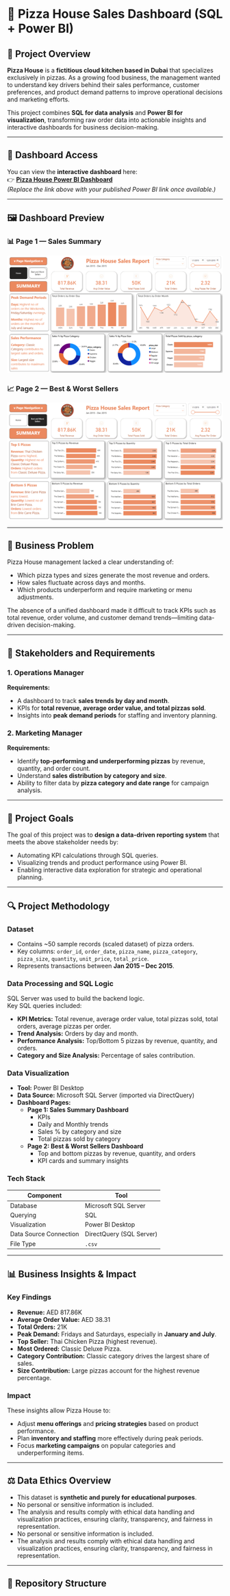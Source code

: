 # 🍕 Pizza House Sales Dashboard (SQL + Power BI)

## 🧩 Project Overview  
**Pizza House** is a **fictitious cloud kitchen based in Dubai** that specializes exclusively in pizzas. As a growing food business, the management wanted to understand key drivers behind their sales performance, customer preferences, and product demand patterns to improve operational decisions and marketing efforts.

This project combines **SQL for data analysis** and **Power BI for visualization**, transforming raw order data into actionable insights and interactive dashboards for business decision-making.

---

## 🔗 Dashboard Access  
You can view the **interactive dashboard** here:  
👉 [**Pizza House Power BI Dashboard**](https://github.com/Abhijeet-Santhosh/Pizza-House-Sales-Report-/blob/main/Dashboard.pbit)  
*(Replace the link above with your published Power BI link once available.)*

---

## 🖼️ Dashboard Preview  

### 📊 **Page 1 — Sales Summary**
![Pizza House Sales Dashboard - Summary](https://github.com/Abhijeet-Santhosh/Pizza-House-Sales-Report-/blob/main/Pizzas%20House%20Sales%20Dashboard%201.png)

### 📈 **Page 2 — Best & Worst Sellers**
![Pizza House Sales Dashboard - Best & Worst Sellers](https://github.com/Abhijeet-Santhosh/Pizza-House-Sales-Report-/blob/main/Pizza%20House%20Sales%20Dashboard%202.png)

---

## 🏢 Business Problem  
Pizza House management lacked a clear understanding of:
- Which pizza types and sizes generate the most revenue and orders.  
- How sales fluctuate across days and months.  
- Which products underperform and require marketing or menu adjustments.

The absence of a unified dashboard made it difficult to track KPIs such as total revenue, order volume, and customer demand trends—limiting data-driven decision-making.

---

## 👥 Stakeholders and Requirements  

### 1. **Operations Manager**
**Requirements:**
- A dashboard to track **sales trends by day and month**.  
- KPIs for **total revenue, average order value, and total pizzas sold**.  
- Insights into **peak demand periods** for staffing and inventory planning.  

### 2. **Marketing Manager**
**Requirements:**
- Identify **top-performing and underperforming pizzas** by revenue, quantity, and order count.  
- Understand **sales distribution by category and size**.  
- Ability to filter data by **pizza category and date range** for campaign analysis.

---

## 🎯 Project Goals  
The goal of this project was to **design a data-driven reporting system** that meets the above stakeholder needs by:  
- Automating KPI calculations through SQL queries.  
- Visualizing trends and product performance using Power BI.  
- Enabling interactive data exploration for strategic and operational planning.

---

## 🔍 Project Methodology  

### **Dataset**
- Contains ~50 sample records (scaled dataset) of pizza orders.  
- Key columns: `order_id`, `order_date`, `pizza_name`, `pizza_category`, `pizza_size`, `quantity`, `unit_price`, `total_price`.  
- Represents transactions between **Jan 2015 – Dec 2015**.  

### **Data Processing and SQL Logic**
SQL Server was used to build the backend logic.  
Key SQL queries included:
- **KPI Metrics:** Total revenue, average order value, total pizzas sold, total orders, average pizzas per order.  
- **Trend Analysis:** Orders by day and month.  
- **Performance Analysis:** Top/Bottom 5 pizzas by revenue, quantity, and orders.  
- **Category and Size Analysis:** Percentage of sales contribution.  

### **Data Visualization**
- **Tool:** Power BI Desktop  
- **Data Source:** Microsoft SQL Server (imported via DirectQuery)  
- **Dashboard Pages:**
  - **Page 1: Sales Summary Dashboard**
    - KPIs  
    - Daily and Monthly trends  
    - Sales % by category and size  
    - Total pizzas sold by category  
  - **Page 2: Best & Worst Sellers Dashboard**
    - Top and bottom pizzas by revenue, quantity, and orders  
    - KPI cards and summary insights  

### **Tech Stack**
| Component | Tool |
|------------|------|
| Database | Microsoft SQL Server |
| Querying | SQL |
| Visualization | Power BI Desktop |
| Data Source Connection | DirectQuery (SQL Server) |
| File Type | `.csv` |

---

## 📊 Business Insights & Impact  

### **Key Findings**
- **Revenue:** AED 817.86K  
- **Average Order Value:** AED 38.31  
- **Total Orders:** 21K  
- **Peak Demand:** Fridays and Saturdays, especially in **January and July**.  
- **Top Seller:** Thai Chicken Pizza (highest revenue).  
- **Most Ordered:** Classic Deluxe Pizza.  
- **Category Contribution:** Classic category drives the largest share of sales.  
- **Size Contribution:** Large pizzas account for the highest revenue percentage.

### **Impact**
These insights allow Pizza House to:
- Adjust **menu offerings** and **pricing strategies** based on product performance.  
- Plan **inventory and staffing** more effectively during peak periods.  
- Focus **marketing campaigns** on popular categories and underperforming items.  

---

## ⚖️ Data Ethics Overview  
- This dataset is **synthetic and purely for educational purposes**.  
- No personal or sensitive information is included.  
- The analysis and results comply with ethical data handling and visualization practices, ensuring clarity, transparency, and fairness in representation.  
- No personal or sensitive information is included.  
- The analysis and results comply with ethical data handling and visualization practices, ensuring clarity, transparency, and fairness in representation.  

---

## 📁 Repository Structure
